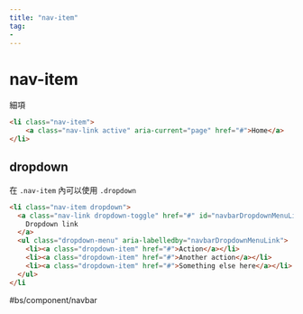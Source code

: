 ```yaml
---
title: "nav-item"
tag: 
- 
---
```


# nav-item
細項
```html
<li class="nav-item">
	<a class="nav-link active" aria-current="page" href="#">Home</a>
</li>
```
## dropdown
在 `.nav-item` 內可以使用 `.dropdown`
```html
<li class="nav-item dropdown">
  <a class="nav-link dropdown-toggle" href="#" id="navbarDropdownMenuLink" role="button" data-bs-toggle="dropdown" aria-expanded="false">
    Dropdown link
  </a>
  <ul class="dropdown-menu" aria-labelledby="navbarDropdownMenuLink">
    <li><a class="dropdown-item" href="#">Action</a></li>
    <li><a class="dropdown-item" href="#">Another action</a></li>
    <li><a class="dropdown-item" href="#">Something else here</a></li>
  </ul>
</li
```

#bs/component/navbar 